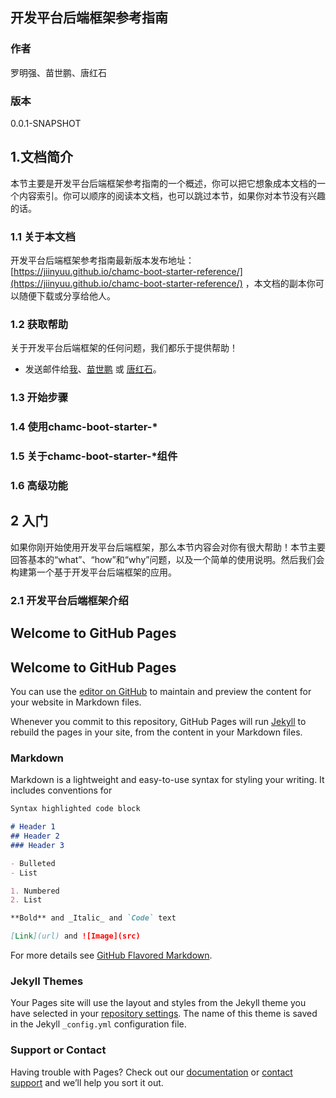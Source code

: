 ## 开发平台后端框架参考指南

### 作者

罗明强、苗世鹏、唐红石

### 版本

0.0.1-SNAPSHOT

## 1.文档简介

本节主要是开发平台后端框架参考指南的一个概述，你可以把它想象成本文档的一个内容索引。你可以顺序的阅读本文档，也可以跳过本节，如果你对本节没有兴趣的话。

### 1.1 关于本文档

开发平台后端框架参考指南最新版本发布地址：[https://jiinyuu.github.io/chamc-boot-starter-reference/](https://jiinyuu.github.io/chamc-boot-starter-reference/) ，本文档的副本你可以随便下载或分享给他人。

### 1.2 获取帮助

关于开发平台后端框架的任何问题，我们都乐于提供帮助！
- 发送邮件给[我](mailto:luomingqiang@chamc.com.cn)、[苗世鹏](mailto:miaoshipeng@chamc.com.cn) 或 [唐红石](mailto:tanghongshi@chamc.com.cn)。

### 1.3 开始步骤

### 1.4 使用chamc-boot-starter-\*

### 1.5 关于chamc-boot-starter-\*组件

### 1.6 高级功能

## 2 入门

如果你刚开始使用开发平台后端框架，那么本节内容会对你有很大帮助！本节主要回答基本的“what”、“how”和“why”问题，以及一个简单的使用说明。然后我们会构建第一个基于开发平台后端框架的应用。

### 2.1 开发平台后端框架介绍




## Welcome to GitHub Pages


## Welcome to GitHub Pages

You can use the [editor on GitHub](https://github.com/JiinYuu/chamc-boot-starter-docs/edit/master/README.md) to maintain and preview the content for your website in Markdown files.

Whenever you commit to this repository, GitHub Pages will run [Jekyll](https://jekyllrb.com/) to rebuild the pages in your site, from the content in your Markdown files.

### Markdown

Markdown is a lightweight and easy-to-use syntax for styling your writing. It includes conventions for

```markdown
Syntax highlighted code block

# Header 1
## Header 2
### Header 3

- Bulleted
- List

1. Numbered
2. List

**Bold** and _Italic_ and `Code` text

[Link](url) and ![Image](src)
```

For more details see [GitHub Flavored Markdown](https://guides.github.com/features/mastering-markdown/).

### Jekyll Themes

Your Pages site will use the layout and styles from the Jekyll theme you have selected in your [repository settings](https://github.com/JiinYuu/chamc-boot-starter-docs/settings). The name of this theme is saved in the Jekyll `_config.yml` configuration file.

### Support or Contact

Having trouble with Pages? Check out our [documentation](https://help.github.com/categories/github-pages-basics/) or [contact support](https://github.com/contact) and we’ll help you sort it out.
